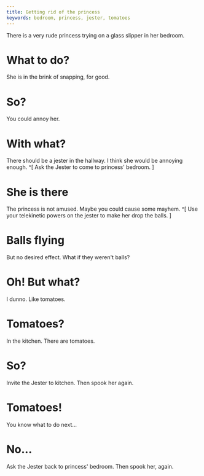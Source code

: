 ```yaml
---
title: Getting rid of the princess
keywords: bedroom, princess, jester, tomatoes
---
```


There is a very rude princess trying on a glass slipper in her bedroom.

# What to do?
She is in the brink of snapping, for good.

# So?
You could annoy her.

# With what?
There should be a jester in the hallway. I think she would be annoying enough. ^[ Ask the Jester to come to princess' bedroom. ]

# She is there
The princess is not amused. Maybe you could cause some mayhem. ^[ Use your telekinetic powers on the jester to make her drop the balls. ]

# Balls flying
But no desired effect. What if they weren't balls?

# Oh! But what?
I dunno. Like tomatoes.

# Tomatoes?
In the kitchen. There are tomatoes.

# So?
Invite the Jester to kitchen. Then spook her again.

# Tomatoes!
You know what to do next...

# No...
Ask the Jester back to princess' bedroom. Then spook her, again.
